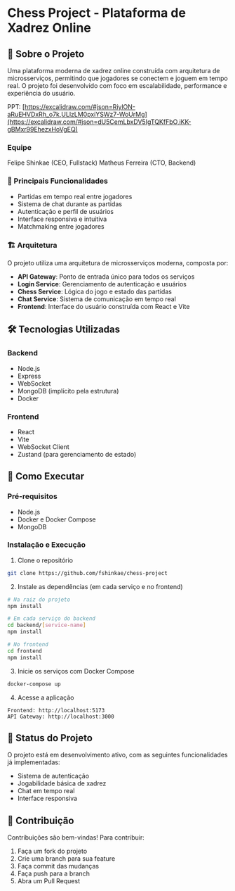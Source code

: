 # Chess Project - Plataforma de Xadrez Online

## 📝 Sobre o Projeto

Uma plataforma moderna de xadrez online construída com arquitetura de microsserviços, permitindo que jogadores se conectem e joguem em tempo real. O projeto foi desenvolvido com foco em escalabilidade, performance e experiência do usuário.

PPT: [https://excalidraw.com/#json=RiylON-aRuEHVDxRh_o7k,ULlzLM0pxiYSWz7-WoUrMg](https://excalidraw.com/#json=dU5CemLbxDV5IgTQKfFbO,iKK-gBMxr99EhezxHoVgEQ)

### Equipe
Felipe Shinkae (CEO, Fullstack)
Matheus Ferreira (CTO, Backend)


### 🎯 Principais Funcionalidades

- Partidas em tempo real entre jogadores
- Sistema de chat durante as partidas
- Autenticação e perfil de usuários
- Interface responsiva e intuitiva
- Matchmaking entre jogadores

### 🏗️ Arquitetura

O projeto utiliza uma arquitetura de microsserviços moderna, composta por:

- **API Gateway**: Ponto de entrada único para todos os serviços
- **Login Service**: Gerenciamento de autenticação e usuários
- **Chess Service**: Lógica do jogo e estado das partidas
- **Chat Service**: Sistema de comunicação em tempo real
- **Frontend**: Interface do usuário construída com React e Vite

## 🛠️ Tecnologias Utilizadas

### Backend
- Node.js
- Express
- WebSocket
- MongoDB (implícito pela estrutura)
- Docker

### Frontend
- React
- Vite
- WebSocket Client
- Zustand (para gerenciamento de estado)

## 🚀 Como Executar

### Pré-requisitos
- Node.js
- Docker e Docker Compose
- MongoDB

### Instalação e Execução

1. Clone o repositório
```bash
git clone https://github.com/fshinkae/chess-project
```

2. Instale as dependências (em cada serviço e no frontend)
```bash
# Na raiz do projeto
npm install

# Em cada serviço do backend
cd backend/[service-name]
npm install

# No frontend
cd frontend
npm install
```

3. Inicie os serviços com Docker Compose
```bash
docker-compose up
```

4. Acesse a aplicação
```
Frontend: http://localhost:5173
API Gateway: http://localhost:3000
```

## 🔄 Status do Projeto

O projeto está em desenvolvimento ativo, com as seguintes funcionalidades já implementadas:
- Sistema de autenticação
- Jogabilidade básica de xadrez
- Chat em tempo real
- Interface responsiva

## 👥 Contribuição

Contribuições são bem-vindas! Para contribuir:

1. Faça um fork do projeto
2. Crie uma branch para sua feature
3. Faça commit das mudanças
4. Faça push para a branch
5. Abra um Pull Request
